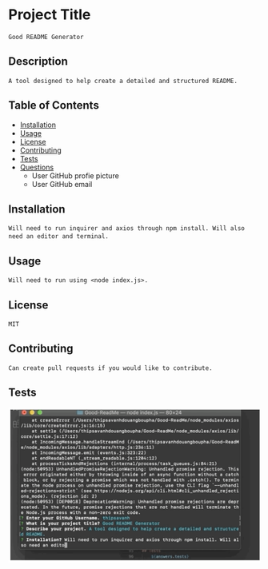 
# Project Title
    Good README Generator

## Description
    A tool designed to help create a detailed and structured README.    

## Table of Contents
- [Installation](##-Installation)
- [Usage](##-Usage)
- [License](##-License)
- [Contributing](##-Contributing)
- [Tests](##-Tests)
- [Questions](##-Questions)
    *  User GitHub profie picture
    *  User GitHub email
    
## Installation
    Will need to run inquirer and axios through npm install. Will also need an editor and terminal.

## Usage
    Will need to run using <node index.js>.

## License
    MIT

## Contributing
    Can create pull requests if you would like to contribute.

## Tests
    
![](https://github.com/thipsavanh/Good-ReadMe/blob/master/Screen%20Shot%20Gif.png?raw=true)    
    
    
